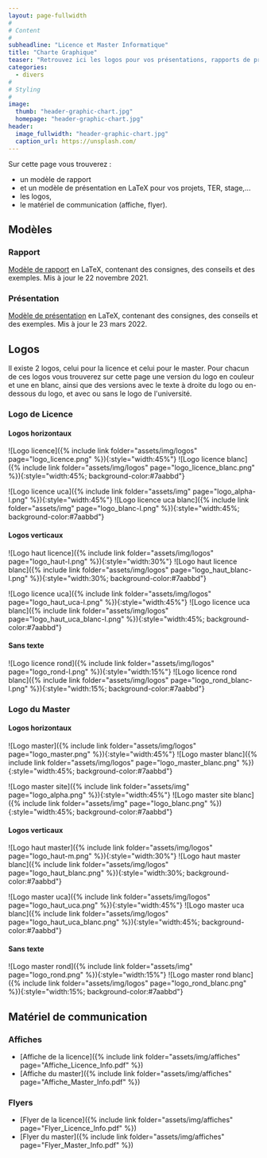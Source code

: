 ```yaml
---
layout: page-fullwidth
#
# Content
#
subheadline: "Licence et Master Informatique"
title: "Charte Graphique"
teaser: "Retrouvez ici les logos pour vos présentations, rapports de projet et stage."
categories:
  - divers
#
# Styling
#
image:
  thumb: "header-graphic-chart.jpg"
  homepage: "header-graphic-chart.jpg"
header:
  image_fullwidth: "header-graphic-chart.jpg"
  caption_url: https://unsplash.com/
---
```


Sur cette page vous trouverez :

- un modèle de rapport
- et un modèle de présentation en LaTeX pour vos projets, TER, stage,...
- les logos,
- le matériel de communication (affiche, flyer).

## Modèles

### Rapport

[Modèle de rapport](https://github.com/mpelleau/rapport-master) en LaTeX, contenant des consignes, des conseils et des exemples. Mis à jour le 22 novembre 2021.

### Présentation

[Modèle de présentation](https://github.com/mpelleau/presentation-master) en LaTeX, contenant des consignes, des conseils et des exemples. Mis à jour le 23 mars 2022.

## Logos

Il existe 2 logos, celui pour la licence et celui pour le master. Pour chacun de ces logos vous trouverez sur cette page une version du logo en couleur et une en blanc, ainsi que des versions avec le texte à droite du logo ou en-dessous du logo, et avec ou sans le logo de l'université.

### Logo de Licence

#### Logos horizontaux

![Logo licence]({% include link folder="assets/img/logos" page="logo_licence.png" %}){:style="width:45%"}
![Logo licence blanc]({% include link folder="assets/img/logos" page="logo_licence_blanc.png" %}){:style="width:45%; background-color:#7aabbd"}

![Logo licence uca]({% include link folder="assets/img" page="logo_alpha-l.png" %}){:style="width:45%"}
![Logo licence uca blanc]({% include link folder="assets/img" page="logo_blanc-l.png" %}){:style="width:45%; background-color:#7aabbd"}

#### Logos verticaux

![Logo haut licence]({% include link folder="assets/img/logos" page="logo_haut-l.png" %}){:style="width:30%"}
![Logo haut licence blanc]({% include link folder="assets/img/logos" page="logo_haut_blanc-l.png" %}){:style="width:30%; background-color:#7aabbd"}

![Logo licence uca]({% include link folder="assets/img/logos" page="logo_haut_uca-l.png" %}){:style="width:45%"}
![Logo licence uca blanc]({% include link folder="assets/img/logos" page="logo_haut_uca_blanc-l.png" %}){:style="width:45%; background-color:#7aabbd"}

#### Sans texte

![Logo licence rond]({% include link folder="assets/img/logos" page="logo_rond-l.png" %}){:style="width:15%"}
![Logo licence rond blanc]({% include link folder="assets/img/logos" page="logo_rond_blanc-l.png" %}){:style="width:15%; background-color:#7aabbd"}

### Logo du Master

#### Logos horizontaux

![Logo master]({% include link folder="assets/img/logos" page="logo_master.png" %}){:style="width:45%"}
![Logo master blanc]({% include link folder="assets/img/logos" page="logo_master_blanc.png" %}){:style="width:45%; background-color:#7aabbd"}

![Logo master site]({% include link folder="assets/img" page="logo_alpha.png" %}){:style="width:45%"}
![Logo master site blanc]({% include link folder="assets/img" page="logo_blanc.png" %}){:style="width:45%; background-color:#7aabbd"}

#### Logos verticaux

![Logo haut master]({% include link folder="assets/img/logos" page="logo_haut-m.png" %}){:style="width:30%"}
![Logo haut master blanc]({% include link folder="assets/img/logos" page="logo_haut_blanc.png" %}){:style="width:30%; background-color:#7aabbd"}

![Logo master uca]({% include link folder="assets/img/logos" page="logo_haut_uca.png" %}){:style="width:45%"}
![Logo master uca blanc]({% include link folder="assets/img/logos" page="logo_haut_uca_blanc.png" %}){:style="width:45%; background-color:#7aabbd"}

#### Sans texte

![Logo master rond]({% include link folder="assets/img" page="logo_rond.png" %}){:style="width:15%"}
![Logo master rond blanc]({% include link folder="assets/img/logos" page="logo_rond_blanc.png" %}){:style="width:15%; background-color:#7aabbd"}

## Matériel de communication

### Affiches

- [Affiche de la licence]({% include link folder="assets/img/affiches" page="Affiche_Licence_Info.pdf" %})
- [Affiche du master]({% include link folder="assets/img/affiches" page="Affiche_Master_Info.pdf" %})

### Flyers

- [Flyer de la licence]({% include link folder="assets/img/affiches" page="Flyer_Licence_Info.pdf" %})
- [Flyer du master]({% include link folder="assets/img/affiches" page="Flyer_Master_Info.pdf" %})
